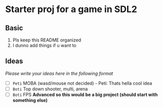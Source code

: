 # Starter proj for a game in SDL2

## Basic

1. Pls keep this README organized
2. I dunno add things if u want to

## Ideas

*Please write your ideas here in the following format*

- [ ] `Peti` MOBA (wasd/mouse not decided) - Peti: Thats hella cool idea
- [ ] `Boti` Top down shooter, multi, arena
- [ ] `Boti` FPS **Advanced so this would be a big project (should start with something else)**
